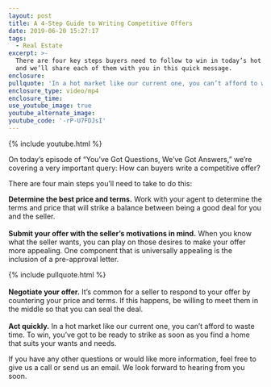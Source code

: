 ```yaml
---
layout: post
title: A 4-Step Guide to Writing Competitive Offers
date: 2019-06-20 15:27:17
tags:
  - Real Estate
excerpt: >-
  There are four key steps buyers need to follow to win in today’s hot market,
  and we’ll share each of them with you in this quick message.
enclosure:
pullquote: 'In a hot market like our current one, you can’t afford to waste time.'
enclosure_type: video/mp4
enclosure_time:
use_youtube_image: true
youtube_alternate_image:
youtube_code: '-rP-U7FDJsI'
---
```


{% include youtube.html %}

On today’s episode of “You’ve Got Questions, We’ve Got Answers,” we’re covering a very important query: How can buyers write a competitive offer?

There are four main steps you’ll need to take to do this:

**Determine the best price and terms.** Work with your agent to determine the terms and price that will strike a balance between being a good deal for you and the seller.&nbsp;<br><br>**Submit your offer with the seller’s motivations in mind.** When you know what the seller wants, you can play on those desires to make your offer more appealing. One component that is universally appealing is the inclusion of a pre-approval letter.&nbsp;

{% include pullquote.html %}<br><br>**Negotiate your offer.** It’s common for a seller to respond to your offer by countering your price and terms. If this happens, be willing to meet them in the middle so that you can seal the deal.&nbsp;<br><br>**Act quickly.** In a hot market like our current one, you can’t afford to waste time. To win, you’ve got to be ready to strike as soon as you find a home that suits your wants and needs.

If you have any other questions or would like more information, feel free to give us a call or send us an email. We look forward to hearing from you soon.<br>&nbsp;

&nbsp;